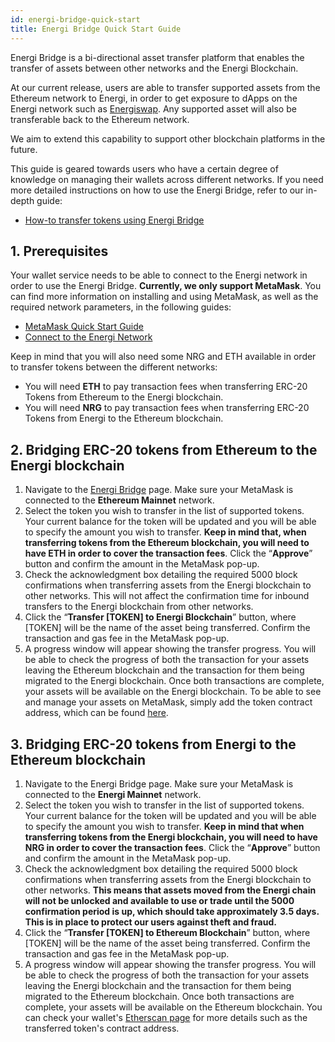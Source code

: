 ```yaml
---
id: energi-bridge-quick-start
title: Energi Bridge Quick Start Guide
---
```


Energi Bridge is a bi-directional asset transfer platform that enables the transfer of assets between other networks and the Energi Blockchain.

At our current release, users are able to transfer supported assets from the Ethereum network to Energi, in order to get exposure to dApps on the Energi network such as [Energiswap](https://app.energiswap.exchange/). Any supported asset will also be transferable back to the Ethereum network.

We aim to extend this capability to support other blockchain platforms in the future.

This guide is geared towards users who have a certain degree of knowledge on managing their wallets across different networks. If you need more detailed instructions on how to use the Energi Bridge, refer to our in-depth guide:

* [How-to transfer tokens using Energi Bridge](./energi-bridge-how-to.md)

## 1. Prerequisites
Your wallet service needs to be able to connect to the Energi network in order to use the Energi Bridge. **Currently, we only support MetaMask**. You can find more information on installing and using MetaMask, as well as the required network parameters, in the following guides:

* [MetaMask Quick Start Guide](./getting-started-with-metamask)
* [Connect to the Energi Network](./connect-energi-network)

Keep in mind that you will also need some NRG and ETH available in order to transfer tokens between the different networks:

* You will need **ETH** to pay transaction fees when transferring ERC-20 Tokens from Ethereum to the Energi blockchain.
* You will need **NRG** to pay transaction fees when transferring ERC-20 Tokens from Energi to the Ethereum blockchain.

## 2. Bridging ERC-20 tokens from Ethereum to the Energi blockchain

1. Navigate to the [Energi Bridge](https://bridge.energi.network/) page. Make sure your MetaMask is connected to the **Ethereum Mainnet** network.
2. Select the token you wish to transfer in the list of supported tokens. Your current balance for the token will be updated and you will be able to specify the amount you wish to transfer. **Keep in mind that, when transferring tokens from the Ethereum blockchain, you will need to have ETH in order to cover the transaction fees**. Click the “**Approve**” button and confirm the amount in the MetaMask pop-up.
3. Check the acknowledgment box detailing the required 5000 block confirmations when transferring assets from the Energi blockchain to other networks. This will not affect the confirmation time for inbound transfers to the Energi blockchain from other networks.
4. Click the “**Transfer [TOKEN] to Energi Blockchain**” button, where [TOKEN] will be the name of the asset being transferred. Confirm the transaction and gas fee in the MetaMask pop-up.
5. A progress window will appear showing the transfer progress. You will be able to check the progress of both the transaction for your assets leaving the Ethereum blockchain and the transaction for them being migrated to the Energi blockchain. Once both transactions are complete, your assets will be available on the Energi blockchain. To be able to see and manage your assets on MetaMask, simply add the token contract address, which can be found [here](https://wiki.energi.world/en/faq/energi-bridge-supported-tokens).

## 3. Bridging ERC-20 tokens from Energi to the Ethereum blockchain

1. Navigate to the Energi Bridge page. Make sure your MetaMask is connected to the **Energi Mainnet** network.
2. Select the token you wish to transfer in the list of supported tokens. Your current balance for the token will be updated and you will be able to specify the amount you wish to transfer. **Keep in mind that when transferring tokens from the Energi blockchain, you will need to have NRG in order to cover the transaction fees**. Click the “**Approve**” button and confirm the amount in the MetaMask pop-up.
3. Check the acknowledgment box detailing the required 5000 block confirmations when transferring assets from the Energi blockchain to other networks. **This means that assets moved from the Energi chain will not be unlocked and available to use or trade until the 5000 confirmation period is up, which should take approximately 3.5 days. This is in place to protect our users against theft and fraud.**
4. Click the “**Transfer [TOKEN] to Ethereum Blockchain**” button, where [TOKEN] will be the name of the asset being transferred. Confirm the transaction and gas fee in the MetaMask pop-up.
5. A progress window will appear showing the transfer progress. You will be able to check the progress of both the transaction for your assets leaving the Energi blockchain and the transaction for them being migrated to the Ethereum blockchain. Once both transactions are complete, your assets will be available on the Ethereum blockchain. You can check your wallet's [Etherscan page](https://etherscan.io/) for more details such as the transferred token's contract address.

